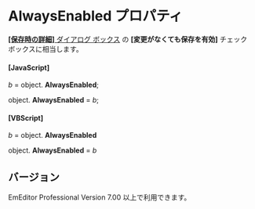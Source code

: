 # AlwaysEnabled プロパティ

[**\[保存時の詳細\]** ダイアログ ボックス](../../dlg/properties/file/save_details/index) の **\[変更がなくても保存を有効\]** チェック ボックスに相当します。

#### \[JavaScript\]

_b_ =
object. **AlwaysEnabled**;

object. **AlwaysEnabled** = _b_;

#### \[VBScript\]

_b_ =
object. **AlwaysEnabled**

object. **AlwaysEnabled** = _b_

## バージョン

EmEditor Professional Version 7.00 以上で利用できます。